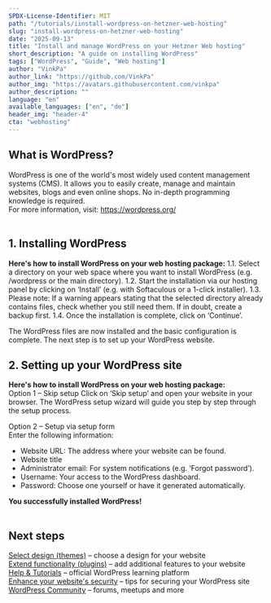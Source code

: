 ```yaml
---
SPDX-License-Identifier: MIT
path: "/tutorials/iinstall-wordpress-on-hetzner-web-hosting"
slug: "install-wordpress-on-hetzner-web-hosting"
date: "2025-09-13"
title: "Install and manage WordPress on your Hetzner Web hosting"
short_description: "A guide on installing WordPress"
tags: ["WordPress", "Guide", "Web hosting"]
author: "VinkPa"
author_link: "https://github.com/VinkPa"
author_img: "https://avatars.githubusercontent.com/vinkpa"
author_description: ""
language: "en"
available_languages: ["en", "de"]
header_img: "header-4"
cta: "webhosting"
---
```



## What is WordPress?

WordPress is one of the world's most widely used content management systems (CMS). It allows you to easily create, manage and maintain websites, blogs and even online shops. No in-depth programming knowledge is required.  
For more information, visit:  https://wordpress.org/
<br/>
<br/>

## 1. Installing WordPress

**Here's how to install WordPress on your web hosting package:**
1.1. Select a directory on your web space where you want to install WordPress (e.g. /wordpress or the main directory).
1.2. Start the installation via our hosting panel by clicking on ‘Install’ (e.g. with Softaculous or a 1-click installer).
1.3. Please note: If a warning appears stating that the selected directory already contains files, check whether you still need them. If in doubt, create a backup first.
1.4. Once the installation is complete, click on ‘Continue’.

The WordPress files are now installed and the basic configuration is complete. The next step is to set up your WordPress website.


## 2. Setting up your WordPress site

**Here's how to install WordPress on your web hosting package:**
<br/>
Option 1 – Skip setup
Click on ‘Skip setup’ and open your website in your browser. The WordPress setup wizard will guide you step by step through the setup process.

Option 2 – Setup via setup form<br/> 
Enter the following information:
- Website URL: The address where your website can be found.
- Website title
- Administrator email: For system notifications (e.g. ‘Forgot password’).
- Username: Your access to the WordPress dashboard.
- Password: Choose one yourself or have it generated automatically.

**You successfully installed WordPress!**
<br/>
<br/>

## Next steps <br/> 
[Select design (themes)](https://de.wordpress.org/themes/) – choose a design for your website<br/> 
[Extend functionality (plugins)](https://de.wordpress.org/plugins/) – add additional features to your website<br/> 
[Help & Tutorials](https://learn.wordpress.org ) – official WordPress learning platform<br/> 
[Enhance your website's security](https://wordpress.org/documentation/article/hardening-wordpress/) – tips for securing your WordPress site<br/> 
[WordPress Community](https://de.wordpress.org/community/) – forums, meetups and more